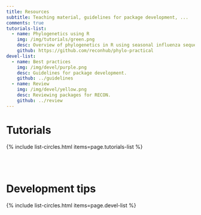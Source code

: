 ```yaml
---
title: Resources
subtitle: Teaching material, guidelines for package development, ...
comments: true
tutorials-list:
  - name: Phylogenetics using R
    img: /img/tutorials/green.png
    desc: Overview of phylogenetics in R using seasonal influenza sequences.
    github: https://github.com/reconhub/phylo-practical
devel-list:
  - name: Best practices
    img: /img/devel/purple.png
    desc: Guidelines for package development.
    github: ../guidelines
  - name: Review
    img: /img/devel/yellow.png
    desc: Reviewing packages for RECON.
    github: ../review
---
```



# Tutorials

{% include list-circles.html items=page.tutorials-list %}


<br>
<br>



# Development tips

{% include list-circles.html items=page.devel-list %}
